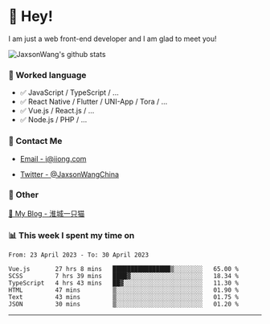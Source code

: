 # 👋 Hey!

I am just a web front-end developer and I am glad to meet you!

![JaxsonWang's github stats](https://github-readme-stats.vercel.app/api?username=JaxsonWang&&show_icons=true&&title_color=1abc9c&&icon_color=1abc9c)


### 📝 Worked language

- ✅ JavaScript / TypeScript / ...
- ✅ React Native / Flutter / UNI-App / Tora / ...
- ✅ Vue.js / React.js / ...
- ✅ Node.js / PHP / ...

### 📮 Contact Me

- [Email - i@iiong.com](mailto:i@iiong.com)

- [Twitter - @JaxsonWangChina](https://twitter.com/JaxsonWangChina)

### 🤪 Other

[📌 My Blog - 淮城一只猫](https://iiong.com)

### 📊 This week I spent my time on

<!--START_SECTION:waka-->

```text
From: 23 April 2023 - To: 30 April 2023

Vue.js       27 hrs 8 mins   ████████████████▒░░░░░░░░   65.00 %
SCSS         7 hrs 39 mins   ████▓░░░░░░░░░░░░░░░░░░░░   18.34 %
TypeScript   4 hrs 43 mins   ██▓░░░░░░░░░░░░░░░░░░░░░░   11.30 %
HTML         47 mins         ▒░░░░░░░░░░░░░░░░░░░░░░░░   01.90 %
Text         43 mins         ▒░░░░░░░░░░░░░░░░░░░░░░░░   01.75 %
JSON         30 mins         ▒░░░░░░░░░░░░░░░░░░░░░░░░   01.20 %
```

<!--END_SECTION:waka-->

---

